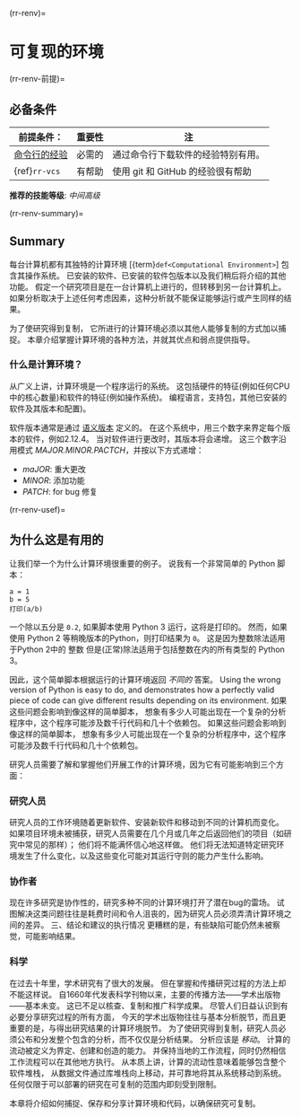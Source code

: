 (rr-renv)=
# 可复现的环境

(rr-renv-前提)=
## 必备条件

| 前提条件：                                                               | 重要性 | 注                       |
| ------------------------------------------------------------------- | --- | ----------------------- |
| [命令行的经验](https://programminghistorian.org/en/lessons/intro-to-bash) | 必需的 | 通过命令行下载软件的经验特别有用。       |
| {ref}`rr-vcs`                                                       | 有帮助 | 使用 git 和 GitHub 的经验很有帮助 |

**推荐的技能等级**: _中间高级_

(rr-renv-summary)=
## Summary

每台计算机都有其独特的计算环境 [{term}`def<Computational Environment>`] 包含其操作系统。 已安装的软件、已安装的软件包版本以及我们稍后将介绍的其他功能。 假定一个研究项目是在一台计算机上进行的，但转移到另一台计算机上。 如果分析取决于上述任何考虑因素，这种分析就不能保证能够运行或产生同样的结果。

为了使研究得到复制， 它所进行的计算环境必须以其他人能够复制的方式加以捕捉。 本章介绍掌握计算环境的各种方法，并就其优点和弱点提供指导。

### 什么是计算环境？

从广义上讲，计算环境是一个程序运行的系统。 这包括硬件的特征(例如任何CPU中的核心数量)和软件的特征(例如操作系统)。 编程语言，支持包，其他已安装的软件及其版本和配置)。

软件版本通常是通过 [语义版本](https://semver.org) 定义的。 在这个系统中，用三个数字来界定每个版本的软件，例如2.12.4。 当对软件进行更改时，其版本将会递增。 这三个数字沿用模式 _MAJOR.MINOR.PACTCH_，并按以下方式递增：

- *maJOR*: 重大更改
- *MINOR*: 添加功能
- *PATCH*: for bug 修复

(rr-renv-usef)=
## 为什么这是有用的

让我们举一个为什么计算环境很重要的例子。 说我有一个非常简单的 Python 脚本：

```
a = 1
b = 5
打印(a/b)
```

一个除以五分是 `0.2`, 如果脚本使用 Python 3 运行，这将是打印的。 然而，如果使用 Python 2 等稍晚版本的Python，则打印结果为 `0`。 这是因为整数除法适用于Python 2中的 整数 但是(正常)除法适用于包括整数在内的所有类型的 Python 3。

因此，这个简单脚本根据运行的计算环境返回 _不同的_ 答案。 Using the wrong version of Python is easy to do, and demonstrates how a perfectly valid piece of code can give different results depending on its environment. 如果这些问题会影响到像这样的简单脚本， 想象有多少人可能出现在一个复杂的分析程序中，这个程序可能涉及数千行代码和几十个依赖包。 如果这些问题会影响到像这样的简单脚本， 想象有多少人可能出现在一个复杂的分析程序中，这个程序可能涉及数千行代码和几十个依赖包。

研究人员需要了解和掌握他们开展工作的计算环境，因为它有可能影响到三个方面：

### 研究人员

研究人员的工作环境随着更新软件、安装新软件和移动到不同的计算机而变化。 如果项目环境未被捕获，研究人员需要在几个月或几年之后返回他们的项目（如研究中常见的那样）； 他们将不能满怀信心地这样做。 他们将无法知道特定研究环境发生了什么变化，以及这些变化可能对其运行守则的能力产生什么影响。

### 协作者

现在许多研究是协作性的，研究多种不同的计算环境打开了潜在bug的雷场。 试图解决这类问题往往是耗费时间和令人沮丧的，因为研究人员必须弄清计算环境之间的差异。 三、结论和建议的执行情况 更糟糕的是，有些缺陷可能仍然未被察觉，可能影响结果。

### 科学

在过去十年里，学术研究有了很大的发展。 但在掌握和传播研究过程的方法上却不能这样说。 自1660年代发表科学刊物以来，主要的传播方法——学术出版物——基本未变。 这已不足以核查、复制和推广科学成果。 尽管人们日益认识到有必要分享研究过程的所有方面， 今天的学术出版物往往与基本分析脱节，而且更重要的是，与得出研究结果的计算环境脱节。 为了使研究得到复制，研究人员必须公布和分发整个包含的分析，而不仅仅是分析结果。 分析应该是 _移动_。 计算的流动被定义为界定、创建和创造的能力。 并保持当地的工作流程，同时仍然相信工作流程可以在其他地方执行。 从本质上讲，计算的流动性意味着能够包含整个软件堆栈， 从数据文件通过库堆栈向上移动，并可靠地将其从系统移动到系统。 任何仅限于可以部署的研究在可复制的范围内即刻受到限制。

本章将介绍如何捕捉、保存和分享计算环境和代码，以确保研究可复制。
